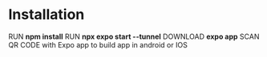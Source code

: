 # Installation

RUN **npm install**
RUN **npx expo start --tunnel**
DOWNLOAD **expo app** 
SCAN QR CODE with Expo app to build app in android or IOS
